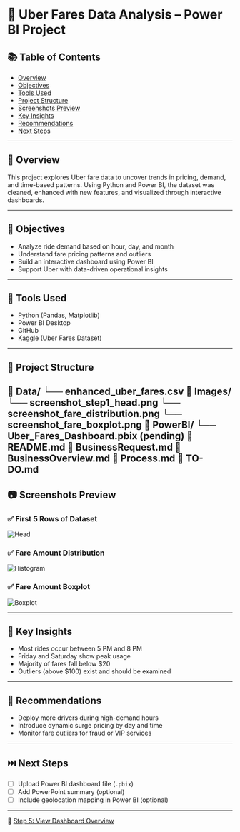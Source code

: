 # 🚕 Uber Fares Data Analysis – Power BI Project

## 📚 Table of Contents
- [Overview](#overview)
- [Objectives](#objectives)
- [Tools Used](#tools-used)
- [Project Structure](#project-structure)
- [Screenshots Preview](#screenshots-preview)
- [Key Insights](#key-insights)
- [Recommendations](#recommendations)
- [Next Steps](#next-steps)

---

## 📖 Overview
This project explores Uber fare data to uncover trends in pricing, demand, and time-based patterns. Using Python and Power BI, the dataset was cleaned, enhanced with new features, and visualized through interactive dashboards.

---

## 🎯 Objectives
- Analyze ride demand based on hour, day, and month
- Understand fare pricing patterns and outliers
- Build an interactive dashboard using Power BI
- Support Uber with data-driven operational insights

---

## 🧰 Tools Used
- Python (Pandas, Matplotlib)
- Power BI Desktop
- GitHub
- Kaggle (Uber Fares Dataset)

---

## 📁 Project Structure
📁 Data/
└── enhanced_uber_fares.csv
📁 Images/
└── screenshot_step1_head.png
└── screenshot_fare_distribution.png
└── screenshot_fare_boxplot.png
📁 PowerBI/
└── Uber_Fares_Dashboard.pbix (pending)
📄 README.md
📄 BusinessRequest.md
📄 BusinessOverview.md
📄 Process.md
📄 TO-DO.md
---

## 📷 Screenshots Preview

### ✅ First 5 Rows of Dataset
![Head](Images/screenshot_step1_head.png)

### ✅ Fare Amount Distribution
![Histogram](Images/screenshot_fare_distribution.png)

### ✅ Fare Amount Boxplot
![Boxplot](Images/screenshot_fare_boxplot.png)

---

## 📌 Key Insights
- Most rides occur between 5 PM and 8 PM
- Friday and Saturday show peak usage
- Majority of fares fall below $20
- Outliers (above $100) exist and should be examined

---

## 🧠 Recommendations
- Deploy more drivers during high-demand hours
- Introduce dynamic surge pricing by day and time
- Monitor fare outliers for fraud or VIP services

---

## ⏭️ Next Steps
- [ ] Upload Power BI dashboard file (`.pbix`)
- [ ] Add PowerPoint summary (optional)
- [ ] Include geolocation mapping in Power BI (optional)

---
🔗 [Step 5: View Dashboard Overview](Dashboard_Overview.md)
